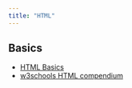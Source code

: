 ```yaml
---
title: "HTML"
---
```


## Basics

- [HTML Basics](https://developer.mozilla.org/en-US/docs/Learn/Getting_started_with_the_web/HTML_basics)
- [w3schools HTML compendium](https://www.w3schools.com/html/default.asp)
